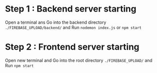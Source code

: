 # Step 1 : Backend server starting

Open a terminal ans Go into the backend directory `./FIREBASE_UPLOAD/backend/` and
 Run `nodemon index.js` or `npm start`

# Step 2 : Frontend server starting

Open new terminal and Go into the root directory `./FIREBASE_UPLOAD/` and Run `npm start`

